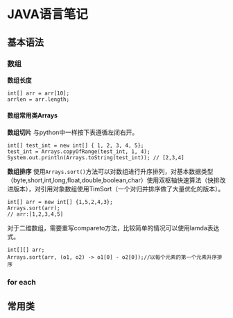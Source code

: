 # JAVA语言笔记
## 基本语法
### 数组
**数组长度**
```
int[] arr = arr[10];
arrlen = arr.length;
```

#### 数组常用类Arrays
**数组切片**
与python中一样按下表遵循左闭右开。
```
int[] test_int = new int[] { 1, 2, 3, 4, 5};
test_int = Arrays.copyOfRange(test_int, 1, 4);
System.out.println(Arrays.toString(test_int)); // [2,3,4]
```
**数组排序**
使用`Arrays.sort()`方法可以对数组进行升序排列，对基本数据类型（byte,short,int,long,float,double,boolean,char）使用双枢轴快速算法（快排改进版本），对引用对象数组使用TimSort（一个对归并排序做了大量优化的版本）。
```
int[] arr = new int[] {1,5,2,4,3};
Arrays.sort(arr); 
// arr:[1,2,3,4,5]
```
对于二维数组，需要重写compareto方法，比较简单的情况可以使用lamda表达式。
```
int[][] arr;
Arrays.sort(arr, (o1, o2) -> o1[0] - o2[0]);//以每个元素的第一个元素升序排序
```
### for each

## 常用类
